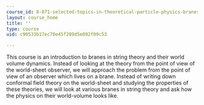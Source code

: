 ```yaml
---
course_id: 8-871-selected-topics-in-theoretical-particle-physics-branes-and-gauge-theory-dynamics-fall-2004
layout: course_home
title: ''
type: course
uid: c90533b17ec70e45f289d5e092f09c53

---
```

This course is an introduction to branes in string theory and their world volume dynamics. Instead of looking at the theory from the point of view of the world-sheet observer, we will approach the problem from the point of view of an observer which lives on a brane. Instead of writing down conformal field theory on the world-sheet and studying the properties of these theories, we will look at various branes in string theory and ask how the physics on their world-volume looks like.
